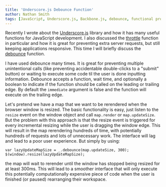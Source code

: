 ```yaml
---
title: 'Underscore.js Debounce Function'
author: Nathan Smith
tags: [JavaScript, Underscore.js, Backbone.js, debounce, functional programming]
---
```


Recently I wrote about the [Underscore.js](http://underscorejs.org/) library and how it has many useful functions for JavaScript development.  I also discussed the [throttle](http://underscorejs.org/#throttle) function in particular and how it is great for preventing extra server requests, but still keeping applications responsive.  This time I will briefly discuss the [debounce](http://underscorejs.org/#debounce) function.

I have used debounce many times.  It is great for preventing multiple unintentional calls (like preventing accidentable double-clicks to a "submit" button) or waiting to execute some code til the user is done inputting information.  Debounce accepts a function, wait time, and optionally a boolean to indicate if the function should be called on the leading or trailing edge.  By default the ``immediate`` argument is false and the function will execute on the trailing edge.

Let's pretend we have a map that we want to be rerendered when the browser window is resized.  The basic functionality is easy, just listen to the ``resize`` event on the window object and call ``map.render`` or ``map.updateSize``.  But the problem with this approach is that the resize event is triggered for every incremental resizing while the user is dragging the window edge.  This will result in the map rerendering hundreds of time, with potentially hundreds of requests and lots of unnecessary work.  The interface will lag and lead to a poor user experience.  But simply by using:

~~~~ {.javascript}
var lazyUpdateMapSize = _.debounce(map.updateSize, 300);
$(window).resize(lazyUpdateMapSize);
~~~~

the map will wait to rerender until the window has stopped being resized for at least 300ms.  This will lead to a smoother interface that will only execute this potentially computationally expensive piece of code when the user is finished (or paused) rearranging their workspace.













